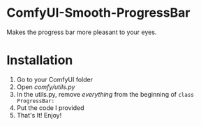 # ComfyUI-Smooth-ProgressBar
Makes the progress bar more pleasant to your eyes.

Installation
======
1. Go to your ComfyUI folder
2. Open *comfy/utils.py*
3. In the utils.py, remove *everything* from the beginning of `class ProgressBar:`
4. Put the code I provided
5. That's It! Enjoy!
